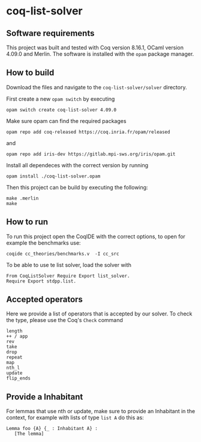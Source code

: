 # coq-list-solver

## Software requirements

This project was built and tested with Coq version 8.16.1, OCaml version 4.09.0 and Merlin. The software is installed with the `opam` package manager.

## How to build

Download the files and navigate to the `coq-list-solver/solver` directory.

First create a new `opam switch` by executing

```
opam switch create coq-list-solver 4.09.0
```

Make sure opam can find the required packages

```
opam repo add coq-released https://coq.inria.fr/opam/released
```
and
```
opam repo add iris-dev https://gitlab.mpi-sws.org/iris/opam.git
```

Install all dependeces with the correct version by running
``` 
opam install ./coq-list-solver.opam
```

Then this project can be build by executing the following:
```
make .merlin
make
```
  
## How to run

To run this project open the CoqIDE with the correct options, to open for example the benchmarks use:

```coqide cc_theories/benchmarks.v  -I cc_src```

To be able to use te list solver, load the solver with 
```
From CoqListSolver Require Export list_solver.
Require Export stdpp.list.
```

## Accepted operators

Here we provide a list of operators that is accepted by our solver. To check the type, please use the Coq's `Check` command

```
length
++ / app
rev
take
drop
repeat
map
nth_l
update
flip_ends
```

## Provide a Inhabitant

For lemmas that use nth or update, make sure to provide an Inhabitant in the context, for example with lists of type `list A` do this as:

```
Lemma foo {A} {_ : Inhabitant A} :
   [The lemma]
```
